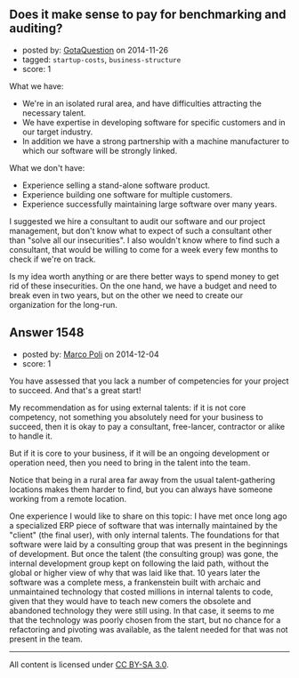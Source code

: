 ## Does it make sense to pay for benchmarking and auditing?

- posted by: [GotaQuestion](https://stackexchange.com/users/5394270/gotaquestion) on 2014-11-26
- tagged: `startup-costs`, `business-structure`
- score: 1

What we have:

* We're in an isolated rural area, and have difficulties attracting the necessary talent.
* We have expertise in developing software for specific customers and in our target industry. 
* In addition we have a strong partnership with a machine manufacturer to which our software will be strongly linked.

What we don't have:

* Experience selling a stand-alone software product.
* Experience building one software for multiple customers.
* Experience successfully maintaining large software over many years.

I suggested we hire a consultant to audit our software and our project management, but don't know what to expect of such a consultant other than "solve all our insecurities". I also wouldn't know where to find such a consultant, that would be willing to come for a week every few months to check if we're on track.

Is my idea worth anything or are there better ways to spend money to get rid of these insecurities. On the one hand, we have a budget and need to break even in two years, but on the other we need to create our organization for the long-run.


## Answer 1548

- posted by: [Marco Poli](https://stackexchange.com/users/3026136/marco-poli) on 2014-12-04
- score: 1

You have assessed that you lack a number of competencies for your project to succeed. And that's a great start!

My recommendation as for using external talents: if it is not core competency, not something you absolutely need for your business to succeed, then it is okay to pay a consultant, free-lancer, contractor or alike to handle it.

But if it is core to your business, if it will be an ongoing development or operation need, then you need to bring in the talent into the team.

Notice that being in a rural area far away from the usual talent-gathering locations makes them harder to find, but you can always have someone working from a remote location.

One experience I would like to share on this topic: I have met once long ago a specialized ERP piece of software that was internally maintained by the "client" (the final user), with only internal talents. The foundations for that software were laid by a consulting group that was present in the beginnings of development. But once the talent (the consulting group) was gone, the internal development group kept on following the laid path, without the global or higher view of why that was laid like that. 10 years later the software was a complete mess, a frankenstein built with archaic and unmaintained technology that costed millions in internal talents to code, given that they would have to teach new comers the obsolete and abandoned technology they were still using. In that case, it seems to me that the technology was poorly chosen from the start, but no chance for a refactoring and pivoting was available, as the talent needed for that was not present in the team.



---

All content is licensed under [CC BY-SA 3.0](https://creativecommons.org/licenses/by-sa/3.0/).
